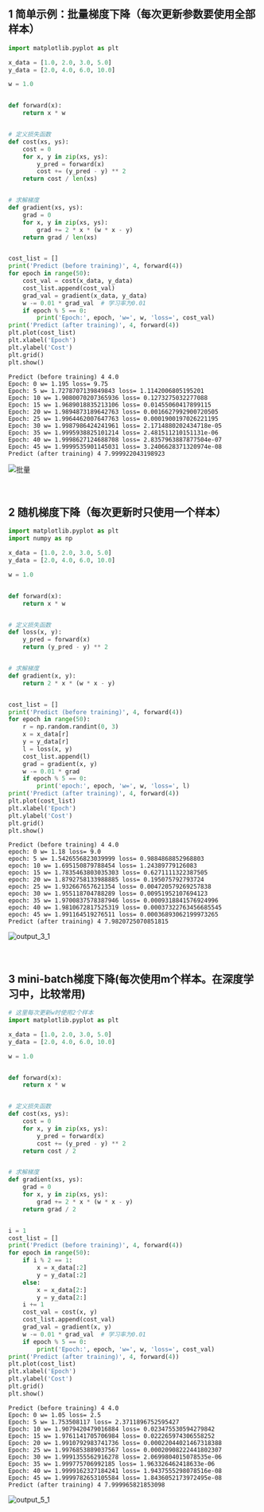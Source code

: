## 1 简单示例：批量梯度下降（每次更新参数要使用全部样本）


```python
import matplotlib.pyplot as plt

x_data = [1.0, 2.0, 3.0, 5.0]
y_data = [2.0, 4.0, 6.0, 10.0]

w = 1.0


def forward(x):
    return x * w


# 定义损失函数
def cost(xs, ys):
    cost = 0
    for x, y in zip(xs, ys):
        y_pred = forward(x)
        cost += (y_pred - y) ** 2
    return cost / len(xs)


# 求解梯度
def gradient(xs, ys):
    grad = 0
    for x, y in zip(xs, ys):
        grad += 2 * x * (w * x - y)
    return grad / len(xs)


cost_list = []
print('Predict (before training)', 4, forward(4))
for epoch in range(50):
    cost_val = cost(x_data, y_data)
    cost_list.append(cost_val)
    grad_val = gradient(x_data, y_data)
    w -= 0.01 * grad_val  # 学习率为0.01
    if epoch % 5 == 0:
        print('Epoch:', epoch, 'w=', w, 'loss=', cost_val)
print('Predict (after training)', 4, forward(4))
plt.plot(cost_list)
plt.xlabel('Epoch')
plt.ylabel('Cost')
plt.grid()
plt.show()
```

    Predict (before training) 4 4.0
    Epoch: 0 w= 1.195 loss= 9.75
    Epoch: 5 w= 1.7278707139849843 loss= 1.1142006805195201
    Epoch: 10 w= 1.9080070207365936 loss= 0.1273275032277088
    Epoch: 15 w= 1.9689018835213106 loss= 0.01455060417899115
    Epoch: 20 w= 1.9894873189642763 loss= 0.0016627992900720505
    Epoch: 25 w= 1.9964462007647763 loss= 0.0001900197026221195
    Epoch: 30 w= 1.9987986424241961 loss= 2.1714880202434718e-05
    Epoch: 35 w= 1.9995938825101214 loss= 2.481511210151131e-06
    Epoch: 40 w= 1.9998627124688708 loss= 2.8357963887877504e-07
    Epoch: 45 w= 1.9999535901145031 loss= 3.2406628371320974e-08
    Predict (after training) 4 7.999922043198923

![批量](https://gitee.com/SolarLv/my-image-host/raw/master/img/%E6%89%B9%E9%87%8F.png)



​    


## 2 随机梯度下降（每次更新时只使用一个样本）


```python
import matplotlib.pyplot as plt
import numpy as np

x_data = [1.0, 2.0, 3.0, 5.0]
y_data = [2.0, 4.0, 6.0, 10.0]

w = 1.0


def forward(x):
    return x * w


# 定义损失函数
def loss(x, y):
    y_pred = forward(x)
    return (y_pred - y) ** 2


# 求解梯度
def gradient(x, y):
    return 2 * x * (w * x - y)


cost_list = []
print('Predict (before training)', 4, forward(4))
for epoch in range(50):
    r = np.random.randint(0, 3)
    x = x_data[r]
    y = y_data[r]
    l = loss(x, y)
    cost_list.append(l)
    grad = gradient(x, y)
    w -= 0.01 * grad
    if epoch % 5 == 0:
        print('epoch:', epoch, 'w=', w, 'loss=', l)
print('Predict (after training)', 4, forward(4))
plt.plot(cost_list)
plt.xlabel('Epoch')
plt.ylabel('Cost')
plt.grid()
plt.show()
```

    Predict (before training) 4 4.0
    epoch: 0 w= 1.18 loss= 9.0
    epoch: 5 w= 1.5426556823039999 loss= 0.9884868852968803
    epoch: 10 w= 1.695150879788454 loss= 1.24389779126083
    epoch: 15 w= 1.7835463803035303 loss= 0.6271111322387505
    epoch: 20 w= 1.8792758133988885 loss= 0.195075792793724
    epoch: 25 w= 1.932667657621354 loss= 0.004720579269257838
    epoch: 30 w= 1.955118704788289 loss= 0.00951952107694123
    epoch: 35 w= 1.9700837578387946 loss= 0.0009318841576924996
    epoch: 40 w= 1.9810672817525319 loss= 0.00037322763456685545
    epoch: 45 w= 1.991164519276511 loss= 0.00036893062199973265
    Predict (after training) 4 7.9820725070851815



![output_3_1](https://gitee.com/SolarLv/my-image-host/raw/master/img/output_3_1.png)



​    


## 3 mini-batch梯度下降(每次使用m个样本。在深度学习中，比较常用)


```python
# 这里每次更新w时使用2个样本
import matplotlib.pyplot as plt

x_data = [1.0, 2.0, 3.0, 5.0]
y_data = [2.0, 4.0, 6.0, 10.0]

w = 1.0


def forward(x):
    return x * w


# 定义损失函数
def cost(xs, ys):
    cost = 0
    for x, y in zip(xs, ys):
        y_pred = forward(x)
        cost += (y_pred - y) ** 2
    return cost / 2


# 求解梯度
def gradient(xs, ys):
    grad = 0
    for x, y in zip(xs, ys):
        grad += 2 * x * (w * x - y)
    return grad / 2


i = 1
cost_list = []
print('Predict (before training)', 4, forward(4))
for epoch in range(50):
    if i % 2 == 1:
        x = x_data[:2]
        y = y_data[:2]
    else:
        x = x_data[2:]
        y = y_data[2:]
    i += 1
    cost_val = cost(x, y)
    cost_list.append(cost_val)
    grad_val = gradient(x, y)
    w -= 0.01 * grad_val  # 学习率为0.01
    if epoch % 5 == 0:
        print('Epoch:', epoch, 'w=', w, 'loss=', cost_val)
print('Predict (after training)', 4, forward(4))
plt.plot(cost_list)
plt.xlabel('Epoch')
plt.ylabel('Cost')
plt.grid()
plt.show()
```

    Predict (before training) 4 4.0
    Epoch: 0 w= 1.05 loss= 2.5
    Epoch: 5 w= 1.753508117 loss= 2.3711896752595427
    Epoch: 10 w= 1.9079420479016884 loss= 0.023475530594279842
    Epoch: 15 w= 1.9761141705706984 loss= 0.022265974306558252
    Epoch: 20 w= 1.9910792983741736 loss= 0.00022044021467318388
    Epoch: 25 w= 1.9976853889037567 loss= 0.00020908222441802307
    Epoch: 30 w= 1.9991355562916278 loss= 2.0699804015078535e-06
    Epoch: 35 w= 1.999775706992185 loss= 1.963326462418633e-06
    Epoch: 40 w= 1.9999162327184241 loss= 1.9437555298078516e-08
    Epoch: 45 w= 1.9999782653105584 loss= 1.8436052173972495e-08
    Predict (after training) 4 7.999965821853098

![output_5_1](https://gitee.com/SolarLv/my-image-host/raw/master/img/output_5_1.png)



​    


